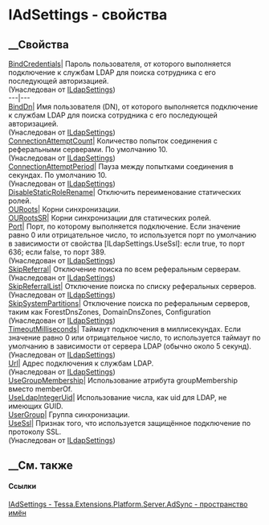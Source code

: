 # IAdSettings - свойства
##  __Свойства
[BindCredentials](P_Tessa_Platform_ILdapSettings_BindCredentials.htm)|  Пароль
пользователя, от которого выполняется подключение к службам LDAP для поиска
сотрудника с его последующей авторизацией.  
(Унаследован от [ILdapSettings](T_Tessa_Platform_ILdapSettings.htm))  
---|---  
[BindDn](P_Tessa_Platform_ILdapSettings_BindDn.htm)|  Имя пользователя (DN),
от которого выполняется подключение к службам LDAP для поиска сотрудника с его
последующей авторизацией.  
(Унаследован от [ILdapSettings](T_Tessa_Platform_ILdapSettings.htm))  
[ConnectionAttemptCount](P_Tessa_Platform_ILdapSettings_ConnectionAttemptCount.htm)|
Количество попыток соединения с реферальными серверами. По умолчанию 10.  
(Унаследован от [ILdapSettings](T_Tessa_Platform_ILdapSettings.htm))  
[ConnectionAttemptPeriod](P_Tessa_Platform_ILdapSettings_ConnectionAttemptPeriod.htm)|
Пауза между попытками соединения в секундах. По умолчанию 10.  
(Унаследован от [ILdapSettings](T_Tessa_Platform_ILdapSettings.htm))  
[DisableStaticRoleRename](P_Tessa_Extensions_Platform_Server_AdSync_IAdSettings_DisableStaticRoleRename.htm)|
Отключить переименование статических ролей.  
[OURoots](P_Tessa_Extensions_Platform_Server_AdSync_IAdSettings_OURoots.htm)|
Корни синхронизации.  
[OURootsSR](P_Tessa_Extensions_Platform_Server_AdSync_IAdSettings_OURootsSR.htm)|
Корни синхронизации для статических ролей.  
[Port](P_Tessa_Platform_ILdapSettings_Port.htm)|  Порт, по которому
выполняется подключение. Если значение равно 0 или отрицательное число, то
используется порт по умолчанию в зависимости от свойства
[ILdapSettings.UseSsl]: если true, то порт 636; если false, то порт 389.  
(Унаследован от [ILdapSettings](T_Tessa_Platform_ILdapSettings.htm))  
[SkipReferral](P_Tessa_Platform_ILdapSettings_SkipReferral.htm)| Отключение
поиска по всем реферальным серверам.  
(Унаследован от [ILdapSettings](T_Tessa_Platform_ILdapSettings.htm))  
[SkipReferralList](P_Tessa_Platform_ILdapSettings_SkipReferralList.htm)|
Отключение поиска по списку реферальных серверов.  
(Унаследован от [ILdapSettings](T_Tessa_Platform_ILdapSettings.htm))  
[SkipSystemPartitions](P_Tessa_Platform_ILdapSettings_SkipSystemPartitions.htm)|
Отключение поиска по реферальным серверов, таким как ForestDnsZones,
DomainDnsZones, Configuration  
(Унаследован от [ILdapSettings](T_Tessa_Platform_ILdapSettings.htm))  
[TimeoutMilliseconds](P_Tessa_Platform_ILdapSettings_TimeoutMilliseconds.htm)|
Таймаут подключения в миллисекундах. Если значение равно 0 или отрицательное
число, то используется таймаут по умолчанию в зависимости от сервера LDAP
(обычно около 5 секунд).  
(Унаследован от [ILdapSettings](T_Tessa_Platform_ILdapSettings.htm))  
[Url](P_Tessa_Platform_ILdapSettings_Url.htm)| Адрес подключения к службам
LDAP.  
(Унаследован от [ILdapSettings](T_Tessa_Platform_ILdapSettings.htm))  
[UseGroupMembership](P_Tessa_Extensions_Platform_Server_AdSync_IAdSettings_UseGroupMembership.htm)|
Использование атрибута groupMembership вместо memberOf.  
[UseLdapIntegerUid](P_Tessa_Extensions_Platform_Server_AdSync_IAdSettings_UseLdapIntegerUid.htm)|
Использование числа, как uid для LDAP, не имеющих GUID.  
[UserGroup](P_Tessa_Extensions_Platform_Server_AdSync_IAdSettings_UserGroup.htm)|
Группа синхронизации.  
[UseSsl](P_Tessa_Platform_ILdapSettings_UseSsl.htm)| Признак того, что
используется защищённое подключение по протоколу SSL.  
(Унаследован от [ILdapSettings](T_Tessa_Platform_ILdapSettings.htm))  
##  __См. также
#### Ссылки
[IAdSettings - ](T_Tessa_Extensions_Platform_Server_AdSync_IAdSettings.htm)
[Tessa.Extensions.Platform.Server.AdSync - пространство
имён](N_Tessa_Extensions_Platform_Server_AdSync.htm)
